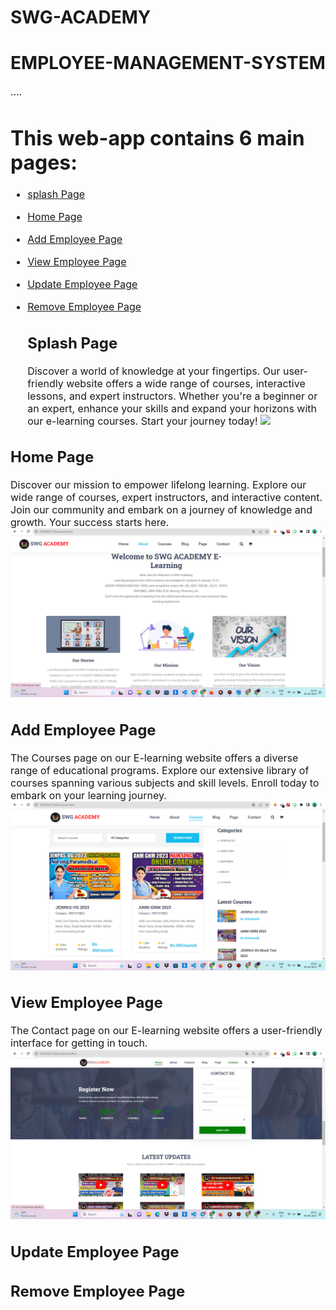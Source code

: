 # SWG-ACADEMY
<h1 align="center">EMPLOYEE-MANAGEMENT-SYSTEM</h1>
<p><font size="3">
....
</p>
  
# This web-app contains 6 main pages:
- [splash Page](#splash-page)
- [Home Page](#home-page)
- [Add Employee Page](#add-employee-page)
- [View Employee Page](#view-employee-page)
- [Update Employee Page](#update-employee-page)
- [Remove Employee Page](#remove-employee-page)

  ## Splash Page
  Discover a world of knowledge at your fingertips. Our user-friendly website offers a wide range of courses, interactive lessons, and expert instructors. Whether you're a beginner or an expert, enhance your skills and expand your horizons with our e-learning courses. Start your journey today!
![](https://github.com/Surya07102000/Employee-Management-System/blob/main/src/icons/splash_page.png)

## Home Page
Discover our mission to empower lifelong learning. Explore our wide range of courses, expert instructors, and interactive content. Join our community and embark on a journey of knowledge and growth. Your success starts here.
![](https://github.com/Surya07102000/SWG-ACADEMY/blob/main/images/Screenshot%20(356).png)

## Add Employee Page
The Courses page on our E-learning website offers a diverse range of educational programs. Explore our extensive library of courses spanning various subjects and skill levels. Enroll today to embark on your learning journey.
![](https://github.com/Surya07102000/SWG-ACADEMY/blob/main/images/Screenshot%20(357).png)

## View Employee Page
The Contact page on our E-learning website offers a user-friendly interface for getting in touch.
![](https://github.com/Surya07102000/SWG-ACADEMY/blob/main/images/Screenshot%20(358).png)

## Update Employee Page

## Remove Employee Page
